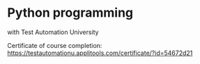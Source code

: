 # Python programming
with Test Automation University

Certificate of course completion: https://testautomationu.applitools.com/certificate/?id=54672d21
